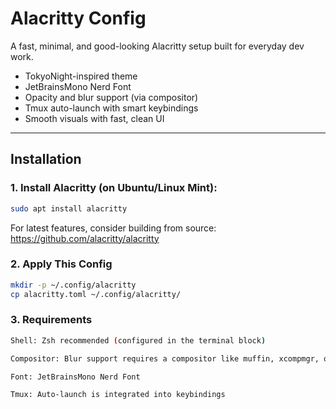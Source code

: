 # Alacritty Config

A fast, minimal, and good-looking Alacritty setup built for everyday dev work.

- TokyoNight-inspired theme  
- JetBrainsMono Nerd Font  
- Opacity and blur support (via compositor)  
- Tmux auto-launch with smart keybindings  
- Smooth visuals with fast, clean UI

---

## Installation

### 1. Install Alacritty (on Ubuntu/Linux Mint):

```bash
sudo apt install alacritty
```

For latest features, consider building from source:
https://github.com/alacritty/alacritty


### 2. Apply This Config

```bash
mkdir -p ~/.config/alacritty
cp alacritty.toml ~/.config/alacritty/
```

### 3. Requirements
```bash
Shell: Zsh recommended (configured in the terminal block)

Compositor: Blur support requires a compositor like muffin, xcompmgr, or picom 

Font: JetBrainsMono Nerd Font

Tmux: Auto-launch is integrated into keybindings
```

